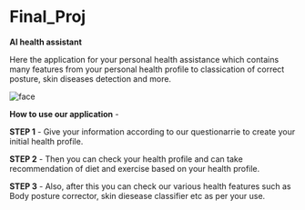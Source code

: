 # Final_Proj
**AI health assistant**

Here the application for your personal health assistance which contains many features from your personal health profile to classication of correct posture, skin diseases detection and more.

![face](https://user-images.githubusercontent.com/87234903/236678173-5405b03a-552e-4b97-a6fb-0111f6b329b8.png)

**How to use our application** - 

**STEP 1** - Give your information according to our questionarrie to create your initial health profile.

**STEP 2** - Then you can check your health profile and can take recommendation of diet and exercise based on your health profile.

**STEP 3** - Also, after this you can check our various health features such as Body posture corrector, skin diesease classifier etc as per your use.
